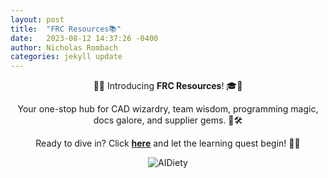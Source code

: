```yaml
---
layout: post
title:  "FRC Resources📚"
date:   2023-08-12 14:37:26 -0400
author: Nicholas Rombach
categories: jekyll update
---
```


<div style="text-align: center; font-size: 14px">
    <p>🤖🎉 Introducing <strong>FRC Resources</strong>! 🎓🔧</p>
    <p>Your one-stop hub for CAD wizardry, team wisdom, programming magic, docs galore, and supplier gems. 🌟🛠️</p>
    <p>Ready to dive in? Click <a href="https://docs.google.com/document/d/15C8zG_amuXUMIT9prsG9tARXWJR4kUQTv-c_sbQoC2g/edit?usp=sharing" target="_blank"><strong>here</strong></a> and let the learning quest begin! 🚀🔗</p>
</div>

<p style="text-align: center;">
  <img src="{{ site.baseurl }}/assets/images/AIBrain.gif" alt="AIDiety">
</p>


[firstinspires]: https://www.firstinspires.org/robotics/frc
[firstreg]: https://login2.firstinspires.org/Account/Login
[Qual78]: https://www.thebluealliance.com/match/2023miwmi_qm78
[APCSA]: https://runestone.academy/ns/books/published/HartHS_APCSA_FRC24/index.html
[MSU]: https://drive.google.com/drive/folders/1x9UObfBQId2rwInRlrZxavEPQuLbMj_R?usp=sharing
[TBA]: https://www.thebluealliance.com/team/6128
[FRCPoster]: https://drive.google.com/file/d/1ncob92Pq0ILPDAlG7XROPMt_NxwRxsf3/view?usp=sharing
[FRC Resources]: https://docs.google.com/document/d/15C8zG_amuXUMIT9prsG9tARXWJR4kUQTv-c_sbQoC2g/edit?usp=sharing